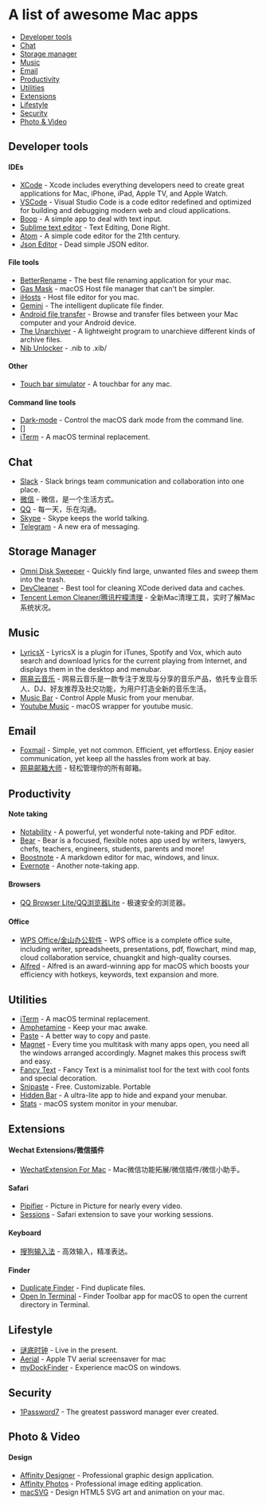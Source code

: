 # A list of awesome Mac apps

- [Developer tools](#developertools)
- [Chat](#chat)
- [Storage manager](#storagemanager)
- [Music](#music)
- [Email](#email)
- [Productivity](#productivity)
- [Utilities](#utilities)
- [Extensions](#extensions)
- [Lifestyle](#lifestyle)
- [Security](#security)
- [Photo & Video](#photoandvideo)

<a name="developertools"></a>
## Developer tools

#### IDEs
- [XCode](https://apps.apple.com/us/app/xcode/id497799835?mt=12) - Xcode includes everything developers need to create great applications for Mac, iPhone, iPad, Apple TV, and Apple Watch.
- [VSCode](https://code.visualstudio.com) - Visual Studio Code is a code editor redefined and optimized for building and debugging modern web and cloud applications.
- [Boop](https://apps.apple.com/us/app/boop/id1518425043?mt=12) - A simple app to deal with text input.
- [Sublime text editor](http://www.sublimetext.com) - Text Editing, Done Right.
- [Atom](https://atom.io) - A simple code editor for the 21th century.
- [Json Editor](https://github.com/fand/json-editor-app) - Dead simple JSON editor.

#### File tools
- [BetterRename](http://www.publicspace.net/BetterRename/) - The best file renaming application for your mac.
- [Gas Mask](https://github.com/2ndalpha/gasmask) - macOS Host file manager that can't be simpler.
- [iHosts](https://apps.apple.com/app/id1102004240?mt=12/) - Host file editor for you mac.
- [Gemini](https://macpaw.com/gemini) - The intelligent duplicate file finder.
- [Android file transfer](https://www.android.com/filetransfer/) - Browse and transfer files between your Mac computer and your Android device.
- [The Unarchiver](https://apps.apple.com/cn/app/the-unarchiver/id425424353?l=en&mt=12) - A lightweight program to unarchieve different kinds of archive files.
- [Nib Unlocker](https://apps.apple.com/by/app/nib-unlocker/id1475697086) - .nib to .xib/

#### Other
- [Touch bar simulator](https://github.com/sindresorhus/touch-bar-simulator) - A touchbar for any mac.

#### Command line tools
- [Dark-mode](https://github.com/sindresorhus/dark-mode) - Control the macOS dark mode from the command line.
- []
- [iTerm](https://iterm2.com) - A macOS terminal replacement.

<a name="chat"></a>
## Chat
- [Slack](https://slack.com/intl/en-ca/downloads/mac) - Slack brings team communication and collaboration into one place.
- [微信](https://apps.apple.com/cn/app/id836500024) - 微信，是一个生活方式。
- [QQ](https://im.qq.com) - 每一天，乐在沟通。
- [Skype](https://apps.apple.com/app/apple-store/id304878510) - Skype keeps the world talking.
- [Telegram](https://macos.telegram.org) - A new era of messaging.

<a name="storagemanager"></a>
## Storage Manager
- [Omni Disk Sweeper](https://www.omnigroup.com/more) - Quickly find large, unwanted files and sweep them into the trash.
- [DevCleaner](https://apps.apple.com/us/app/devcleaner-for-xcode/id1388020431?mt=12) - Best tool for cleaning XCode derived data and caches.
- [Tencent Lemon Cleaner/腾讯柠檬清理](https://lemon.qq.com) - 全新Mac清理工具，实时了解Mac系统状况。

<a name="music"></a>
## Music
- [LyricsX](https://github.com/ddddxxx/LyricsX) - LyricsX is a plugin for iTunes, Spotify and Vox, which auto search and download lyrics for the current playing from Internet, and displays them in the desktop and menubar.
- [网易云音乐](https://apps.apple.com/cn/app/网易云音乐/id944848654?mt=12) - 网易云音乐是一款专注于发现与分享的音乐产品，依托专业音乐人、DJ、好友推荐及社交功能，为用户打造全新的音乐生活。
- [Music Bar](https://github.com/musa11971/Music-Bar/) - Control Apple Music from your menubar.
- [Youtube Music](https://github.com/steve228uk/YouTube-Music) - macOS wrapper for youtube music.

<a name="email"></a>
## Email
- [Foxmail](https://apps.apple.com/cn/app/foxmail/id617950461?l=en&mt=12) - Simple, yet not common. Efficient, yet effortless. Enjoy easier communication, yet keep all the hassles from work at bay.
- [网易邮箱大师](https://apps.apple.com/cn/app/%E7%BD%91%E6%98%93%E9%82%AE%E7%AE%B1%E5%A4%A7%E5%B8%88/id1233593954?l=en&mt=12) - 轻松管理你的所有邮箱。

<a name="productivity"></a>
## Productivity

#### Note taking
- [Notability](https://apps.apple.com/cn/app/notability/id360593530?l=en) - A powerful, yet wonderful note-taking and PDF editor.
- [Bear](https://apps.apple.com/cn/app/bear/id1091189122?l=en&mt=12) - Bear is a focused, flexible notes app used by writers, lawyers, chefs, teachers, engineers, students, parents and more!
- [Boostnote](https://github.com/BoostIO/Boostnote) - A markdown editor for mac, windows, and linux.
- [Evernote](https://evernote.com/) - Another note-taking app.

#### Browsers
- [QQ Browser Lite/QQ浏览器Lite](https://apps.apple.com/cn/app/qq%E6%B5%8F%E8%A7%88%E5%99%A8-lite-%E6%9E%81%E9%80%9F%E5%AE%89%E5%85%A8%E4%B8%8A%E7%BD%91%E6%B5%8F%E8%A7%88%E5%99%A8/id1178458919?l=en&mt=12) - 极速安全的浏览器。

#### Office
- [WPS Office/金山办公软件](https://apps.apple.com/cn/app/wps-office/id1443749478?l=en&mt=12) - WPS office is a complete office suite, including writer, spreadsheets, presentations, pdf, flowchart, mind map, cloud collaboration service, chuangkit and high-quality courses.
- [Alfred](https://www.alfredapp.com) - Alfred is an award-winning app for macOS which boosts your efficiency with hotkeys, keywords, text expansion and more.

<a name="utilities"></a>
## Utilities
- [iTerm](https://iterm2.com) - A macOS terminal replacement.
- [Amphetamine](https://itunes.apple.com/de/app/amphetamine/id937984704?mt=12) - Keep your mac awake.
- [Paste](https://pasteapp.io) - A better way to copy and paste.
- [Magnet](https://apps.apple.com/us/app/magnet/id441258766?mt=12) - Every time you multitask with many apps open, you need all the windows arranged accordingly. Magnet makes this process swift and easy.
- [Fancy Text](https://apps.apple.com/cn/app/fancy-text-better-fonts/id1454211033?l=en&mt=12) - Fancy Text is a minimalist tool for the text with cool fonts and special decoration.
- [Snipaste](https://www.snipaste.com) - Free. Customizable. Portable
- [Hidden Bar](https://github.com/dwarvesf/hidden) - A ultra-lite app to hide and expand your menubar.
- [Stats](https://github.com/exelban/stats) - macOS system monitor in your menubar.

<a name="extensions"></a>
## Extensions

#### Wechat Extensions/微信插件
- [WechatExtension For Mac](https://github.com/MustangYM/WeChatExtension-ForMac) - Mac微信功能拓展/微信插件/微信小助手。

#### Safari
- [Pipifier](https://github.com/arnoappenzeller/PiPifier) - Picture in Picture for nearly every video.
- [Sessions](https://github.com/AlexPerathoner/Sessions) - Safari extension to save your working sessions.

#### Keyboard
- [搜狗输入法](https://pinyin.sogou.com/mac/) - 高效输入，精准表达。

#### Finder
- [Duplicate Finder](https://github.com/powerwolf543/DuplicateFinder) - Find duplicate files.
- [Open In Terminal](https://github.com/Ji4n1ng/OpenInTerminal) - Finder Toolbar app for macOS to open the current directory in Terminal.

<a name="lifestyle"></a>
## Lifestyle
- [谜底时钟](https://apps.apple.com/cn/app/md-clock-live-in-the-present/id1536358464?l=en) - Live in the present.
- [Aerial](https://github.com/JohnCoates/Aerial) - Apple TV aerial screensaver for mac
- [myDockFinder](https://www.mydockfinder.com) - Experience macOS on windows.

<a name="security"></a>
## Security
- [1Password7](https://apps.apple.com/cn/app/1password-7-password-manager/id1333542190?l=en&mt=12) - The greatest password manager ever created.

<a name="photoandvideo"></a>
## Photo & Video

#### Design
- [Affinity Designer](https://affinity.serif.com/en-us/designer/) - Professional graphic design application.
- [Affinity Photos](https://affinity.serif.com/en-us/photo/) - Professional image editing application.
- [macSVG](https://macsvg.org) - Design HTML5 SVG art and animation on your mac.